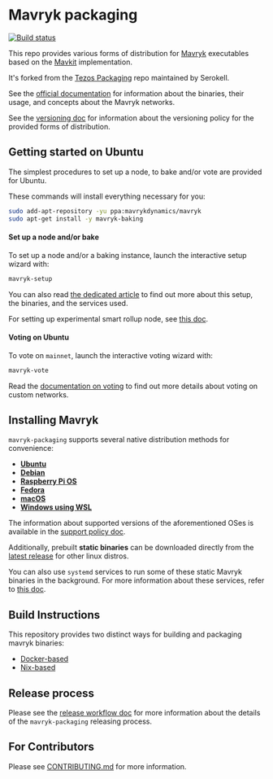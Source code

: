 <!--
   - SPDX-FileCopyrightText: 2022 Oxhead Alpha
   -
   - SPDX-License-Identifier: LicenseRef-MIT-OA
   -->

# Mavryk packaging

[![Build status](https://badge.buildkite.com/e899e9e54babcd14139e3bd4381bad39b5d680e08e7b7766d4.svg?branch=master)](https://buildkite.com/mavryk-network/mavryk-packaging)

This repo provides various forms of distribution for [Mavryk](http://protocol.mavryk.org/) executables based on the [Mavkit](https://gitlab.com/mavryk-network/mavryk-protocol) implementation.

It's forked from the [Tezos Packaging](https://github.com/serokell/tezos-packaging) repo maintained by Serokell.

See the [official documentation](http://protocol.mavryk.org/introduction/howtouse.html)
for information about the binaries, their usage, and concepts about the Mavryk networks.

See the [versioning doc](./docs/versioning.md) for information about the versioning
policy for the provided forms of distribution.

## Getting started on Ubuntu

The simplest procedures to set up a node, to bake and/or vote are provided for Ubuntu.

These commands will install everything necessary for you:
```sh
sudo add-apt-repository -yu ppa:mavrykdynamics/mavryk
sudo apt-get install -y mavryk-baking
```

#### Set up a node and/or bake

To set up a node and/or a baking instance, launch the interactive setup wizard with:
```sh
mavryk-setup
```

You can also read [the dedicated article](./docs/baking.md) to find out more about
this setup, the binaries, and the services used.

For setting up experimental smart rollup node, see [this doc](./docs/smart-rollup.md).

#### Voting on Ubuntu

To vote on `mainnet`, launch the interactive voting wizard with:
```bash
mavryk-vote
```

Read the [documentation on voting](./docs/voting.md) to find out more details
about voting on custom networks.

## Installing Mavryk

`mavryk-packaging` supports several native distribution methods for convenience:

- [**Ubuntu**](./docs/ubuntu.md)
- [**Debian**](./docs/ubuntu.md#debian)
- [**Raspberry Pi OS**](./docs/ubuntu.md#raspberry)
- [**Fedora**](./docs/fedora.md)
- [**macOS**](./docs/macos.md)
- [**Windows using WSL**](./docs/windows.md)

The information about supported versions of the aforementioned OSes is available in the [support policy doc](./docs/support-policy.md).

Additionally, prebuilt **static binaries** can be downloaded directly from the
[latest release](https://github.com/mavryk-network/mavryk-packaging/releases/latest)
for other linux distros.

You can also use `systemd` services to run some of these static Mavryk binaries
in the background.
For more information about these services, refer to [this doc](./docs/systemd.md#generic-linux).

## Build Instructions

This repository provides two distinct ways for building and packaging mavryk binaries:
* [Docker-based](./docker/README.md)
* [Nix-based](./nix/README.md)

## Release process

Please see the [release workflow doc](./docs/release-workflow.md) for more
information about the details of the `mavryk-packaging` releasing process.

## For Contributors

Please see [CONTRIBUTING.md](.github/CONTRIBUTING.md) for more information.